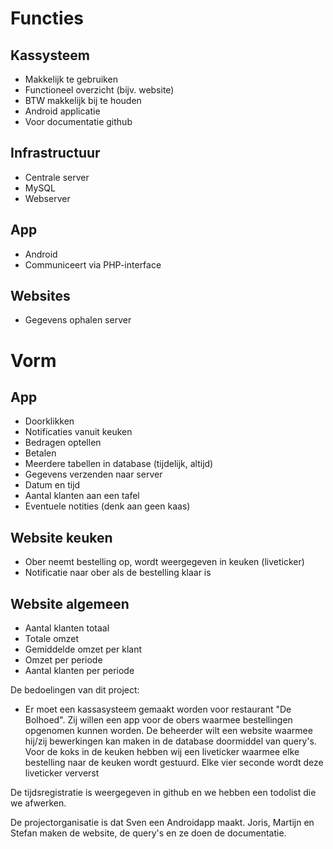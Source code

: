 Functies
===
Kassysteem
---
* Makkelijk te gebruiken
*	Functioneel overzicht (bijv. website)
*	BTW makkelijk bij te houden	
*	Android applicatie	
*	Voor documentatie github

Infrastructuur
---
*	Centrale server
*	MySQL
*	Webserver

App
---
*	Android
*	Communiceert via PHP-interface

Websites
---
*	Gegevens ophalen server

Vorm
===
App
---
*	Doorklikken
*	Notificaties vanuit keuken
*	Bedragen optellen
*	Betalen
*	Meerdere tabellen in database (tijdelijk, altijd)
*	Gegevens verzenden naar server
*	Datum en tijd
*	Aantal klanten aan een tafel
*	Eventuele notities (denk aan geen kaas)

Website keuken
---
*	Ober neemt bestelling op, wordt weergegeven in keuken (liveticker)
*	Notificatie naar ober als de bestelling klaar is

Website algemeen
---
*	Aantal klanten totaal
*	Totale omzet
*	Gemiddelde omzet per klant
*	Omzet per periode
*	Aantal klanten per periode


De bedoelingen van dit project:
* Er moet een kassasysteem gemaakt worden voor restaurant "De Bolhoed". Zij willen een app voor de obers waarmee 
  bestellingen opgenomen kunnen worden. De beheerder wilt een website waarmee hij/zij bewerkingen kan maken in de         database doormiddel van query's. Voor de koks in de keuken hebben wij een liveticker waarmee elke bestelling naar de    keuken wordt gestuurd. Elke vier seconde wordt deze liveticker ververst 

De tijdsregistratie is weergegeven in github en we hebben een todolist die we afwerken. 

De projectorganisatie is dat Sven een Androidapp maakt. Joris, Martijn en Stefan maken de website, de query's en ze doen de documentatie.
